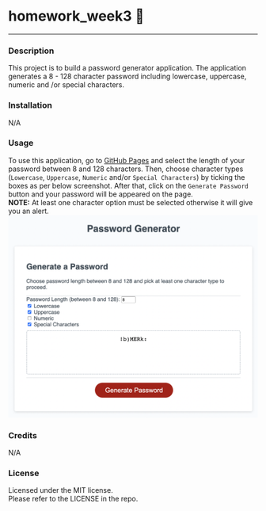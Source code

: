 # homework_week3  :book:
---

### Description
This project is to build a password generator application. The application generates a 8 - 128 character password including lowercase, uppercase, numeric and /or special characters. 
### Installation
N/A
### Usage
To use this application, go to [GitHub Pages](https://yumikakido.github.io/homework_week3/)  and select the length of your password between 8 and 128 characters. Then, choose character types (`Lowercase`, `Uppercase`, `Numeric` and/or `Special Characters`) by ticking the boxes as per below screenshot.  After that, click on the `Generate Password` button and your password will be appeared on the page.
<br>**NOTE:** At least one character option must be selected otherwise it will give you an alert. 
![passwordGen](/assets/img/passwordGen.png)

### Credits
N/A

### License
Licensed under the MIT license. <br>Please refer to the LICENSE in the repo.

